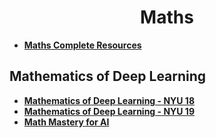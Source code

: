 <div align="center">
	<h1> Maths</h1>
</div>

* [**Maths Complete Resources**](https://github.com/nculwell/MathStudy.git)



<h2> Mathematics of Deep Learning</h2>

* [**Mathematics of Deep Learning - NYU 18**](https://github.com/joanbruna/MathsDL-spring18.git)
* [**Mathematics of Deep Learning - NYU 19**](https://github.com/joanbruna/MathsDL-spring19.git)
* [**Math Mastery for AI**](https://github.com/Niraj-Lunavat/Maths-for-Artificial-Intelligence.git)

